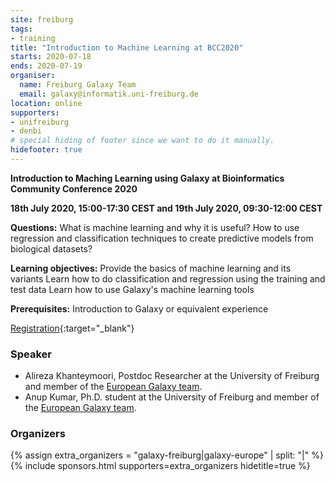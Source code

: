 ```yaml
---
site: freiburg
tags:
- training
title: "Introduction to Machine Learning at BCC2020"
starts: 2020-07-18
ends: 2020-07-19
organiser:
  name: Freiburg Galaxy Team
  email: galaxy@informatik.uni-freiburg.de
location: online
supporters:
- unifreiburg
- denbi
# special hiding of footer since we want to do it manually.
hidefooter: true
---
```



**Introduction to Maching Learning using Galaxy at Bioinformatics Community Conference 2020**

**18th July 2020, 15:00-17:30 CEST and 19th July 2020, 09:30-12:00 CEST** 

**Questions:**
What is machine learning and why it is useful?
How to use regression and classification techniques to create predictive models from biological datasets?

**Learning objectives:**
Provide the basics of machine learning and its variants
Learn how to do classification and regression using the training and test data
Learn how to use Galaxy's machine learning tools

**Prerequisites:**
Introduction to Galaxy or equivalent experience

[Registration](https://bcc2020.github.io){:target="_blank"}

### Speaker

* Alireza Khanteymoori, Postdoc Researcher at the University of Freiburg and member of the [European Galaxy team](https://usegalaxy-eu.github.io/freiburg/people).
* Anup Kumar, Ph.D. student at the University of Freiburg and member of the [European Galaxy team](https://usegalaxy-eu.github.io/freiburg/people).

### Organizers

{% assign extra_organizers =  "galaxy-freiburg|galaxy-europe" | split: "|"  %}
{% include sponsors.html supporters=extra_organizers hidetitle=true %}
